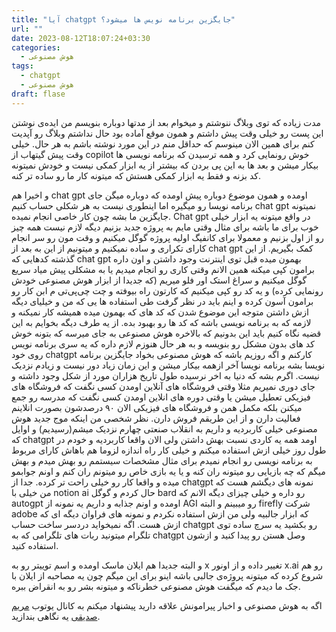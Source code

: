 ```yaml
---
title: "آیا chatgpt جایگزین برنامه نویس ها میشود؟"
url: ""
date: 2023-08-12T18:07:24+03:30
categories:
  - هوش مصنوعی
tags:
  - chatgpt
  - هوش مصنوعی
draft: flase
---
```

مدت زیاده که توی وبلاگ ننوشتم و میخوام بعد از مدتها دوباره بنویسم من ایده‌ی نوشتن این پست رو خیلی وقت پیش داشتم و همون موقع آماده بود حال نداشتم وبلاگ رو آپدیت کنم برای همین الان مینوسم که حداقل منم در این مورد نوشته باشم به هر حال.
خیلی وقت پیش گیتهاب از copilot خوش رونمایی کرد و همه ترسیدن که برنامه نویسی ها بیکار میشن و بعد ها به این پی بردن که بیشتر از یه ابزار کمکی نیست و خودش نمیتونه کد بزنه و فقط یه ابزار کمکی هستش که میتونه کار ما رو ساده تر کنه.

و اخیرا هم chat gpt اومده و همون موضوع دوباره پیش اومده که دوباره میگن جای برنامه نویسا رو میگیره اما اینطوری نیست به هر شکلی حساب کنیم chat gpt نمیتونه جایگزین ما بشه چون کار خاصی انجام نمیده. Chat gpt در واقع میتونه یه ابزار خیلی خوب برای ما باشه برای مثال وقتی مایم به پروژه جدید بزنیم دیگه لازم نیست همه چیز رو از اول بزنیم و معمولا برای کانفیگ اولیه پروژه گوگل میکنیم و وقت مون رو سر انجام کارای تکراری و ساده نمیکنیم و میتونیم از این به بعد از chat gpt کمک بگیریم.
از این گذشته کدهایی که chat gpt بهمون میده قبل توی اینترنت وجود داشتن و اون داره برامون کپی میکنه همین الانم  وقتی کاری رو انجام میدیم یا به مشکلی پیش میاد سریع گوگل میکنیم و سراغ استک اور فلو میریم (که جدیدا از ابزار هوش مصنوعی خودش رونمایی کرده) و یه کد رو کپی میکنیم که کارتون راه بیوفته و چت چی‌پی‌تی م ابن کار رو برامون آسون کرده و اینم باید در نظر گرفت طی استفاده ها یی که من و خیلیای دیگه ازش داشتن متوجه این موضوع شدن که کد های که بهمون میده همیشه کار نمیکنه و لازمه که به برنامه نویسی باشه که کد ها رو بهبود بده.
از یه طرف دیگه بخوایم به این قضیه نگاه کنیم باید این بدونیم که بالاخره هوش مصنوعی به جای میرسه که بتونه خوش کد های بدون مشکل رو بنویسه و به هر حال هنوزم لازم داره که یه سری برنامه نویس روی خود chatgpt کار‌کنم و اگه روزیم باشه که هوش مصنوعی بخواد جایگزین برنامه نویسا بشه برنامه نویسا آخر ازهمه بیکار میشن و این زمان زیاد دور نیست و زیادم نزدیک نیست.
اگرم بشه که دنیا به اخر نرسیده طول تاریخ هزاران مورد از شکل وجود داشته و جای دوری نمیریم مثلا وقتی فروشگاه های آنلاین اومدن کسی نگفت که فروشگاه های فیزیکی تعطیل میشن یا وقتی دوره های انلاین اومدن کسی نگفت که مدرسه رو جمع میکنن بلکه مکمل همن و فروشگاه های فیزیکی الان ۹۰ درصدشون بصورت انلاینم فعالیت دارن و از این طریقم فروش دارن.
نظر شخصی من اینکه موج جدید هوش مصنوعی خیلی کاربردیه و داریم به انقلاب صنعتی چهارم نزدیک میشم(رسیدیم) و اوایل که chatgpt اومد همه یه کاردی نسبت بهش داشتن ولی الان واقعا کاربردیه و خودم در طول روز خیلی ازش استفاده میکنم و خیلی کار راه اندازه لزوما هم باهاش کارای مربوط به برنامه نویسی رو انجام نمیدم برای مثال مشخصات سیستمم رو بهش میدم و بهش میگم که چه بازیایی رو میتونه ران کنه و یا یه بازی خاص رو میتونم ران کنم و اونم جوابمو میده و واقعا کار رو خیلی راحت تر کرده.
جدا از chatgpt نمونه های دیگشم هست که من خیلی با notion ai حال کردم و گوگل bard رو داره و خیلی چیزای دیگه الانم که autogpt اومده و اونم جذابه و داریم یه نمونه از AGI رو میبینم و البته firefly شرکت adobe که ابزار جالبیه ولی من ازش استفاده نکردم و نمونه های فراوان دیگه ای که ازش هست. 
اگه نمیخواید دردسر ساخت حساب chatgpt رو بکشید یه سرچ ساده توی تلگرام میتونید ربات های تلگرامی که به chatgpt وصل هستن رو پیدا کنید و ازشون استفاده کنید.

و البته جدیدا هم ایلان ماسک اومده و اسم توییتر رو به x تغییر داده و از اونور x.ai رو هم شروع کرده که میتونه پروژه‌ی جالبی باشه اینو برای این میگم چون یه مصاحبه از ایلان با جک ما دیدم که میگفت هوش مصنوعی خطرناکه و میتونه بشر رو به انقراض ببره.

اگه به هوش مصنوعی و اخبار پیرامونش علاقه دارید پیشنهاد میکنم به کانال یوتوب [مریم صدیقی](https://www.youtube.com/@MaryamSadeghiPython) یه نگاهی بندازید.
